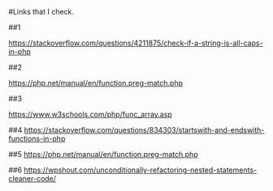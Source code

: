 #Links that I check.

##1
 
 https://stackoverflow.com/questions/4211875/check-if-a-string-is-all-caps-in-php

##2

https://php.net/manual/en/function.preg-match.php

##3

https://www.w3schools.com/php/func_array.asp

##4
https://stackoverflow.com/questions/834303/startswith-and-endswith-functions-in-php

##5
https://php.net/manual/en/function.preg-match.php

##6
https://wpshout.com/unconditionally-refactoring-nested-statements-cleaner-code/